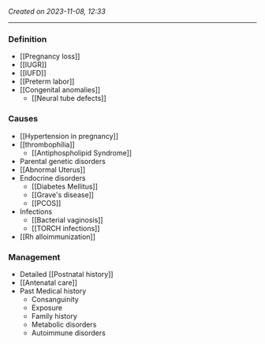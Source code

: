 *Created on 2023-11-08, 12:33* 

---

### Definition
- [[Pregnancy loss]]
- [[IUGR]]
- [[IUFD]]
- [[Preterm labor]]
- [[Congenital anomalies]] 
	- [[Neural tube defects]] 

### Causes
- [[Hypertension in pregnancy]]
- [[thrombophilia]]
	- [[Antiphospholipid Syndrome]] 
- Parental genetic disorders
- [[Abnormal Uterus]] 
- Endocrine disorders
	- [[Diabetes Mellitus]]
	- [[Grave's disease]]
	- [[PCOS]] 
- Infections
	- [[Bacterial vaginosis]]
	- [[TORCH infections]] 
- [[Rh alloimmunization]] 

### Management
- Detailed [[Postnatal history]] 
- [[Antenatal care]] 
- Past Medical history
	- Consanguinity
	- Exposure
	- Family history
	- Metabolic disorders
	- Autoimmune disorders